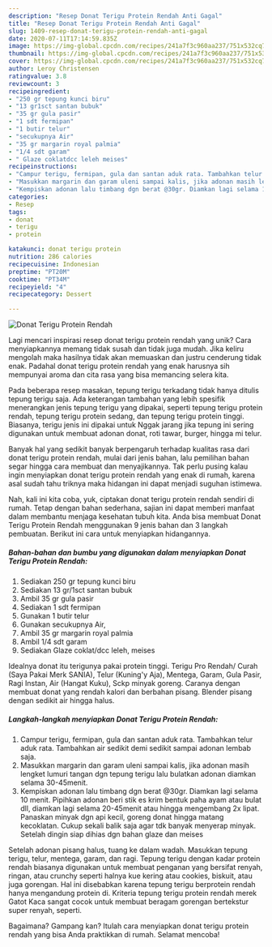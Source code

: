 ```yaml
---
description: "Resep Donat Terigu Protein Rendah Anti Gagal"
title: "Resep Donat Terigu Protein Rendah Anti Gagal"
slug: 1409-resep-donat-terigu-protein-rendah-anti-gagal
date: 2020-07-11T17:14:59.835Z
image: https://img-global.cpcdn.com/recipes/241a7f3c960aa237/751x532cq70/donat-terigu-protein-rendah-foto-resep-utama.jpg
thumbnail: https://img-global.cpcdn.com/recipes/241a7f3c960aa237/751x532cq70/donat-terigu-protein-rendah-foto-resep-utama.jpg
cover: https://img-global.cpcdn.com/recipes/241a7f3c960aa237/751x532cq70/donat-terigu-protein-rendah-foto-resep-utama.jpg
author: Leroy Christensen
ratingvalue: 3.8
reviewcount: 3
recipeingredient:
- "250 gr tepung kunci biru"
- "13 gr1sct santan bubuk"
- "35 gr gula pasir"
- "1 sdt fermipan"
- "1 butir telur"
- "secukupnya Air"
- "35 gr margarin royal palmia"
- "1/4 sdt garam"
- " Glaze coklatdcc leleh meises"
recipeinstructions:
- "Campur terigu, fermipan, gula dan santan aduk rata. Tambahkan telur aduk rata. Tambahkan air sedikit demi sedikit sampai adonan lembab saja."
- "Masukkan margarin dan garam uleni sampai kalis, jika adonan masih lengket lumuri tangan dgn tepung terigu lalu bulatkan adonan diamkan selama 30-45menit."
- "Kempiskan adonan lalu timbang dgn berat @30gr. Diamkan lagi selama 10 menit. Pipihkan adonan beri stik es krim bentuk paha ayam atau bulat dll, diamkan lagi selama 20-45menit atau hingga mengembang 2x lipat. Panaskan minyak dgn api kecil, goreng donat hingga matang kecoklatan. Cukup sekali balik saja agar tdk banyak menyerap minyak. Setelah dingin siap dihias dgn bahan glaze dan meises"
categories:
- Resep
tags:
- donat
- terigu
- protein

katakunci: donat terigu protein 
nutrition: 286 calories
recipecuisine: Indonesian
preptime: "PT20M"
cooktime: "PT34M"
recipeyield: "4"
recipecategory: Dessert

---
```



![Donat Terigu Protein Rendah](https://img-global.cpcdn.com/recipes/241a7f3c960aa237/751x532cq70/donat-terigu-protein-rendah-foto-resep-utama.jpg)

Lagi mencari inspirasi resep donat terigu protein rendah yang unik? Cara menyiapkannya memang tidak susah dan tidak juga mudah. Jika keliru mengolah maka hasilnya tidak akan memuaskan dan justru cenderung tidak enak. Padahal donat terigu protein rendah yang enak harusnya sih mempunyai aroma dan cita rasa yang bisa memancing selera kita.

Pada beberapa resep masakan, tepung terigu terkadang tidak hanya ditulis tepung terigu saja. Ada keterangan tambahan yang lebih spesifik menerangkan jenis tepung terigu yang dipakai, seperti tepung terigu protein rendah, tepung terigu protein sedang, dan tepung terigu protein tinggi. Biasanya, terigu jenis ini dipakai untuk Nggak jarang jika tepung ini sering digunakan untuk membuat adonan donat, roti tawar, burger, hingga mi telur.

Banyak hal yang sedikit banyak berpengaruh terhadap kualitas rasa dari donat terigu protein rendah, mulai dari jenis bahan, lalu pemilihan bahan segar hingga cara membuat dan menyajikannya. Tak perlu pusing kalau ingin menyiapkan donat terigu protein rendah yang enak di rumah, karena asal sudah tahu triknya maka hidangan ini dapat menjadi suguhan istimewa.


Nah, kali ini kita coba, yuk, ciptakan donat terigu protein rendah sendiri di rumah. Tetap dengan bahan sederhana, sajian ini dapat memberi manfaat dalam membantu menjaga kesehatan tubuh kita. Anda bisa membuat Donat Terigu Protein Rendah menggunakan 9 jenis bahan dan 3 langkah pembuatan. Berikut ini cara untuk menyiapkan hidangannya.

<!--inarticleads1-->

##### Bahan-bahan dan bumbu yang digunakan dalam menyiapkan Donat Terigu Protein Rendah:

1. Sediakan 250 gr tepung kunci biru
1. Sediakan 13 gr/1sct santan bubuk
1. Ambil 35 gr gula pasir
1. Sediakan 1 sdt fermipan
1. Gunakan 1 butir telur
1. Gunakan secukupnya Air,
1. Ambil 35 gr margarin royal palmia
1. Ambil 1/4 sdt garam
1. Sediakan  Glaze coklat/dcc leleh, meises


Idealnya donat itu terigunya pakai protein tinggi. Terigu Pro Rendah/ Curah (Saya Pakai Merk SANIA), Telur (Kuning&#39;y Aja), Mentega, Garam, Gula Pasir, Ragi Instan, Air (Hangat Kuku), Sckp minyak goreng. Caranya dengan membuat donat yang rendah kalori dan berbahan pisang. Blender pisang dengan sedikit air hingga halus. 

<!--inarticleads2-->

##### Langkah-langkah menyiapkan Donat Terigu Protein Rendah:

1. Campur terigu, fermipan, gula dan santan aduk rata. Tambahkan telur aduk rata. Tambahkan air sedikit demi sedikit sampai adonan lembab saja.
1. Masukkan margarin dan garam uleni sampai kalis, jika adonan masih lengket lumuri tangan dgn tepung terigu lalu bulatkan adonan diamkan selama 30-45menit.
1. Kempiskan adonan lalu timbang dgn berat @30gr. Diamkan lagi selama 10 menit. Pipihkan adonan beri stik es krim bentuk paha ayam atau bulat dll, diamkan lagi selama 20-45menit atau hingga mengembang 2x lipat. Panaskan minyak dgn api kecil, goreng donat hingga matang kecoklatan. Cukup sekali balik saja agar tdk banyak menyerap minyak. Setelah dingin siap dihias dgn bahan glaze dan meises


Setelah adonan pisang halus, tuang ke dalam wadah. Masukkan tepung terigu, telur, mentega, garam, dan ragi. Tepung terigu dengan kadar protein rendah biasanya digunakan untuk membuat penganan yang bersifat renyah, ringan, atau crunchy seperti halnya kue kering atau cookies, biskuit, atau juga gorengan. Hal ini disebabkan karena tepung terigu berprotein rendah hanya mengandung protein di. Kriteria tepung terigu protein rendah merek Gatot Kaca sangat cocok untuk membuat beragam gorengan bertekstur super renyah, seperti. 

Bagaimana? Gampang kan? Itulah cara menyiapkan donat terigu protein rendah yang bisa Anda praktikkan di rumah. Selamat mencoba!
